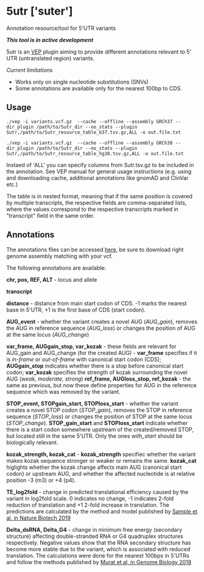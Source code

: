 # 5utr ['suter']
Annotation resource/tool for 5'UTR variants

***This tool is in active development***

5utr is an [VEP](https://useast.ensembl.org/info/docs/tools/vep/index.html) plugin aiming to provide different annotations relevant to 5' UTR (untranslated region) variants.

*Current limitations*
- Works only on single nucleotide substitutions (SNVs)
- Some annotations are available only for the nearest 100bp to CDS.

## Usage

`./vep -i variants.vcf.gz  --cache --offline --assembly GRCh37 --dir_plugin /path/to/Sutr_dir --no_stats --plugin Sutr,/path/to/Sutr_resource_table_b37.tsv.gz,ALL -o out.file.txt`

`./vep -i variants.vcf.gz  --cache --offline --assembly GRCh38 --dir_plugin /path/to/Sutr_dir --no_stats --plugin Sutr,/path/to/Sutr_resource_table_hg38.tsv.gz,ALL -o out.file.txt`

Instaed of 'ALL' you can specify columns from Sutr.tsv.gz to be included in the annotation. See VEP manual for general usage instructions (e.g. using and downloading cache, additional annotations like gnomAD and ClinVar etc.)

The table is in nested format, meaning that if the same position is covered by multiple transcripts, the respective fields are comma-separated lists, where the values correspond to the respective transcripts marked in "transcript" field in the same order.

## Annotations

The annotations files can be accessed [here](https://owncloud.ut.ee/owncloud/index.php/s/2o4FWdRWtxAsjMM), be sure to download right genome assembly matching with your vcf.

The following annotations are available:

**chr, pos, REF, ALT** - locus and allele

**transcript**

**distance** - distance from main start codon of CDS. -1 marks the nearest base in 5'UTR, +1 is the first base of CDS (start codon).

**AUG_event** - whether the variant creates a novel AUG (*AUG_gain*), removes the AUG in reference sequence (*AUG_loss*) or changes the position of AUG at the same locus (*AUG_change*)

**var_frame, AUGgain_stop, var_kozak** - these fields are relevant for AUG_gain and AUG_change (for the created AUG) - **var_frame** specifies if it is *in-frame*  or *out-of-frame* with canonical start codon (CDS); **AUGgain_stop** indicates whether there is a stop before canonical start codon; **var_kozak** specifies the strength of kozak surrounding the novel AUG (*weak, moderate, strong*)
**ref_frame, AUGloss_stop, ref_kozak** - the same as previous, but now these define properties for AUG in the reference sequence which was removed by the variant.

**STOP_event, STOPgain_start, STOPloss_start** - whether the variant creates a novel STOP codon (*STOP_gain*), removes the STOP in reference sequence (*STOP_loss*) or changes the position of STOP at the same locus (*STOP_change*). **STOP_gain_start** and **STOPloss_start** indicate whether there is a start codon somewhere upstream of the created/removed STOP, but located still in the same 5'UTR. Only the ones *with_start* should be biologically relevant.

**kozak_strength, kozak_cat** - **kozak_strength** specifiec whether the variant makes kozak sequence stronger or weaker or remains the same. **kozak_cat** higlights whether the kozak change affects main AUG (canonical start codon) or upstream AUG, and whether the affected nucleotide is at relative position -3 (m3) or +4 (p4).

**TE_log2fold** - change in predicted translational efficiency caused by the variant in log2fold scale. 0 indicates no change, -1 indicates 2-fold reduction of translation and +1 2-fold increase in translation. The predictions are calculated by the method and model published by [Sample et al. in Nature Biotech 2019](https://www.nature.com/articles/s41587-019-0164-5)

**Delta_dsRNA, Delta_G4** - change in minimum free energy (secondary structure) affecting double-stranded RNA or G4 quadruplex structures respectively. Negative values show that the RNA secondary structure has become more stable due to the variant, which is associated with reduced translation. The calculations were done for the nearest 100bps in 5'UTRs and follow the methods published by [Murat et al, in Genome Biology 2018](https://genomebiology.biomedcentral.com/articles/10.1186/s13059-018-1602-2)
